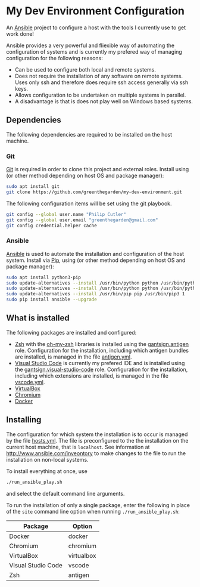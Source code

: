 # My Dev Environment Configuration

An [Ansible](http://www.ansible.com) project to configure a host with the tools I currently use to get work done!

Ansible provides a very powerful and fliexible way of automating the configuration of systems and is currently my prefered way of managing configuration for the following reasons:

- Can be used to configure both local and remote systems.
- Does not require the installation of any software on remote systems. Uses only ssh and therefore does require ssh access generally via ssh keys.
- Allows configuration to be undertaken on multiple systems in parallel.
- A disadvantage is that is does not play well on Windows based systems.

## Dependencies

The following dependencies are required to be installed on the host machine.

### Git

[Git](https://git-scm.com/) is required in order to clone this project and external roles. Install using (or other method depending on host OS and package manager):

```sh
sudo apt install git
git clone https://github.com/greenthegarden/my-dev-environment.git
```

The following configuration items will be set using the git playbook.

```sh
git config --global user.name "Philip Cutler"
git config --global user.email "greenthegarden@gmail.com"
git config credential.helper cache
```

### Ansible

[Ansible](https://www.ansible.com/) is used to automate the installation and configuration of the host system. Install via [Pip](https://pypi.org/pip), using (or other method depending on host OS and package manager):

```bash
sudo apt install python3-pip
sudo update-alternatives --install /usr/bin/python python /usr/bin/python2.7 1
sudo update-alternatives --install /usr/bin/python python /usr/bin/python3 2
sudo update-alternatives --install /usr/bin/pip pip /usr/bin/pip3 1
sudo pip install ansible --upgrade
```

## What is installed

The following packages are installed and configured:

- [Zsh](https://www.zsh.org/) with the [oh-my-zsh](https://ohmyz.sh/) libraries is installed using the [gantsign.antigen](https://github.com/gantsign/ansible_role_antigen.git) role. Configuration for the installation, including which antigen bundles are installed, is managed in the file [antigen.yml](antigen.yml).
- [Visual Studio Code](https://code.visualstudio.com/) is currently my prefered IDE and is installed using the [gantsign.visual-studio-code](https://github.com/gantsign/ansible-role-visual-studio-code.git) role. Configuration for the installation, including which extensions are installed, is managed in the file [vscode.yml](vscode.yml).
- [VirtualBox](https://www.virtualbox.org/)
- [Chromium](https://www.chromium.org/)
- [Docker](https://www.docker.com)

## Installing

The configuration for which system the installation is to occur is managed by the file [hosts.yml](hosts.yml). The file is preconfigured to the the installation on the current host machine, that is `localhost`. See information at http://www.ansible.com/inveontory to make changes to the file to run the installation on non-local systems.

To install everything at once, use

```sh
./run_ansible_play.sh
```

and select the default command line arguments.

To run the installation of only a single package, enter the following in place of the `site` command line option when running `./run_ansible_play.sh`:

| Package            | Option     |
| ------------------ | ---------- |
| Docker             | docker     |
| Chromium           | chromium   |
| VirtualBox         | virtualbox |
| Visual Studio Code | vscode     |
| Zsh                | antigen    |
